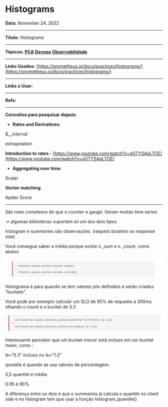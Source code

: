 # Histograms

**Data:**  November 24, 2022 

---

**Título:** Histograms

---

**Tópicos: [PCA](../PCA%20cd9096bcdf954863a10bfe439deac163.md) [Devops](https://www.notion.so/Devops-a586a0555e794afeb8f763897448461b) [Observabilidade](https://www.notion.so/Observabilidade-e434a18920744e7da17617bc3c96b978)** 

---

**Links Usados:** [https://prometheus.io/docs/practices/histograms/](https://prometheus.io/docs/practices/histograms/)

---

**Links a Usar:** 

---

**Refs:** 

---

**Conceitos para pesquisar depois:** 

- **Rates and Derivatives:**

$__interval

extrapolation

**Introduction to rates -** [https://www.youtube.com/watch?v=qGTYSAeLTOE](https://www.youtube.com/watch?v=qGTYSAeLTOE)

- **Aggregating over time:**

Scalar

**Vector matching**

Apdex Score

---

São mais complexos do que o counter e gauge. Geram muitas time series

→ algumas bibliotecas suportam só um dos dois tipos. 

histogram e summaries são observações. (request duration ou response size)

Você consegue saber a média porque existe o _sum e o _count, como abaixo

![Untitled](Histograms%208e599c62bd074016870b35d573880a3a/Untitled.png)

Histograma é para quando se tem valores pŕe-definidos e serão criados “buckets”. 

Você pode por exemplo calcular um SLO de 95% de requests a 300ms olhando o count e o bucket de 0.3

![Untitled](Histograms%208e599c62bd074016870b35d573880a3a/Untitled%201.png)

Interessante perceber que  um bucket menor está incluso em um bucket maior, como :

le=”0.3” incluso no le=”1.2”

qunatile é quando se usa valores de porcentagem.

0,5 quantile é média

0.95 é 95%

A diferença entre os dois é que o summaries já calcula o quantile no client side e no histogram tem que usar a função histogram_quantile()